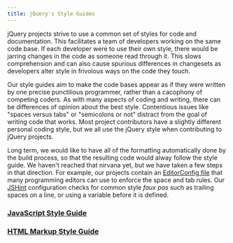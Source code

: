 ```yaml
---
title: jQuery's Style Guides
---
```


jQuery projects strive to use a common set of styles for code and documentation. This facilitates a team of developers working on the same code base. If each developer were to use their own style, there would be jarring changes in the code as someone read through it. This slows comprehension and can also cause spurious differences in changesets as developers alter style in frivolous ways on the code they touch.

Our style guides aim to make the code bases appear as if they were written by one precise punctilious programmer, rather than a cacophony of competing coders. As with many aspects of coding and writing, there can be differences of opinion about the best style. Contentious issues like "spaces versus tabs" or "semicolons or not" distract from the goal of writing code that works. Most project contributors have a slightly different personal coding style, but we all use the jQuery style when contributing to jQuery projects.

Long term, we would like to have all of the formatting automatically done by the build process, so that the resulting code would alway follow the style guide. We haven't reached that nirvana yet, but we have taken a few steps in that direction. For example, our projects contain an [EditorConfig file](http://editorconfig.org) that many programming editors can use to enforce the space and tab rules. Our [JSHint](http://www.jshint.com/about/) configuration checks for common style _faux pas_ such as trailing spaces on a line, or using a variable before it is defined.

### [JavaScript Style Guide](/style-guide/js/)

### [HTML Markup Style Guide](/style-guide/html/)

